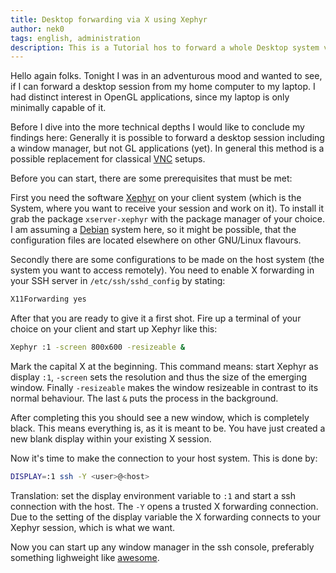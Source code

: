 ```yaml
---
title: Desktop forwarding via X using Xephyr
author: nek0
tags: english, administration
description: This is a Tutorial hos to forward a whole Desktop system via X using Xephyr.
---
```


Hello again folks. Tonight I was in an adventurous mood and wanted to see, if I can forward a desktop session from my home computer to my laptop. I had distinct interest in OpenGL applications, since my laptop is only minimally capable of it.

Before I dive into the more technical depths I would like to conclude my findings here: Generally it is possible to forward a desktop session including a window manager, but not GL applications (yet). In general this method is a possible replacement for classical [VNC](http://de.wikipedia.org/wiki/Virtual_Network_Computing) setups.

Before you can start, there are some prerequisites that must be met:

First you need the software [Xephyr](http://www.freedesktop.org/wiki/Software/Xephyr/) on your client system (which is the System, where you want to receive your session and work on it). To install it grab the package `xserver-xephyr` with the package manager of your choice. I am assuming a [Debian](https://www.debian.org/) system here, so it might be possible, that the configuration files are located elsewhere on other GNU/Linux flavours.

Secondly there are some configurations to be made on the host system (the system you want to access remotely). You need to enable X forwarding in your SSH server in `/etc/ssh/sshd_config` by stating:

```bash
X11Forwarding yes
```

After that you are ready to give it a first shot. Fire up a terminal of your choice on your client and start up Xephyr like this:

```bash
Xephyr :1 -screen 800x600 -resizeable &
```

Mark the capital X at the beginning. This command means: start Xephyr as display `:1`, `-screen` sets the resolution and thus the size of the emerging window. Finally `-resizeable` makes the window resizeable in contrast to its normal behaviour. The last `&` puts the process in the background.

After completing this you should see a new window, which is completely black. This means everything is, as it is meant to be. You have just created a new blank display within your existing X session.

Now it's time to make the connection to your host system. This is done by:

```bash
DISPLAY=:1 ssh -Y <user>@<host>
```

Translation: set the display environment variable to `:1` and start a ssh connection with the host. The `-Y` opens a trusted X forwarding connection. Due to the setting of the display variable the X forwarding connects to your Xephyr session, which is what we want.

Now you can start up any window manager in the ssh console, preferably something lighweight like [awesome](http://awesome.naquadah.org/).
